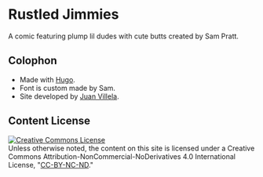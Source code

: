 # Rustled Jimmies
A comic featuring plump lil dudes with cute butts created by Sam Pratt.

## Colophon
* Made with [Hugo](https://gohugo.io).
* Font is custom made by Sam.
* Site developed by [Juan Villela](https://github.com/fourjuaneight).

## Content License
<a rel="license" href="http://creativecommons.org/licenses/by-nc-nd/4.0/"><img alt="Creative Commons License" style="border-width:0" src="https://i.creativecommons.org/l/by-nc-nd/4.0/88x31.png"/></a><br/>
Unless otherwise noted, the content on this site is licensed under a Creative Commons Attribution-NonCommercial-NoDerivatives 4.0 International License, "[CC-BY-NC-ND](http://creativecommons.org/licenses/by-nc-nd/4.0/)."